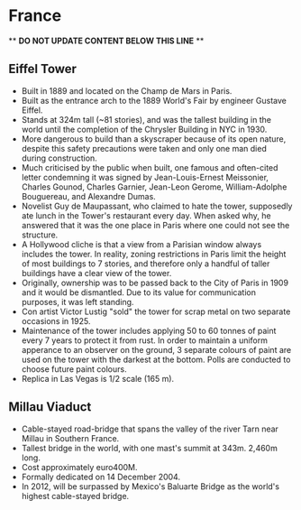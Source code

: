 France
======

** **DO NOT UPDATE CONTENT BELOW THIS LINE** **

Eiffel Tower
------------

* Built in 1889 and located on the Champ de Mars in Paris.
* Built as the entrance arch to the 1889 World's Fair by engineer Gustave Eiffel.
* Stands at 324m tall (~81 stories), and was the tallest building in the world until the completion of the Chrysler Building in NYC in 1930.
* More dangerous to build than a skyscraper because of its open nature, despite this safety precautions were taken and only one man died during construction.
* Much criticised by the public when built, one famous and often-cited letter condemning it was signed by Jean-Louis-Ernest Meissonier, Charles Gounod, Charles Garnier, Jean-Leon Gerome, William-Adolphe Bouguereau, and Alexandre Dumas.
* Novelist Guy de Maupassant, who claimed to hate the tower, supposedly ate lunch in the Tower's restaurant every day. When asked why, he answered that it was the one place in Paris where one could not see the structure.
* A Hollywood cliche is that a view from a Parisian window always includes the tower. In reality, zoning restrictions in Paris limit the height of most buildings to 7 stories, and therefore only a handful of taller buildings have a clear view of the tower.
* Originally, ownership was to be passed back to the City of Paris in 1909 and it would be dismantled. Due to its value for communication purposes, it was left standing.
* Con artist Victor Lustig "sold" the tower for scrap metal on two separate occasions in 1925.
* Maintenance of the tower includes applying 50 to 60 tonnes of paint every 7 years to protect it from rust. In order to maintain a uniform apperance to an observer on the ground, 3 separate colours of paint are used on the tower with the darkest at the bottom. Polls are conducted to choose future paint colours.
* Replica in Las Vegas is 1/2 scale (165 m).

Millau Viaduct
--------------

* Cable-stayed road-bridge that spans the valley of the river Tarn near Millau in Southern France.
* Tallest bridge in the world, with one mast's summit at 343m. 2,460m long.
* Cost approximately euro400M.
* Formally dedicated on 14 December 2004.
* In 2012, will be surpassed by Mexico's Baluarte Bridge as the world's highest cable-stayed bridge.

